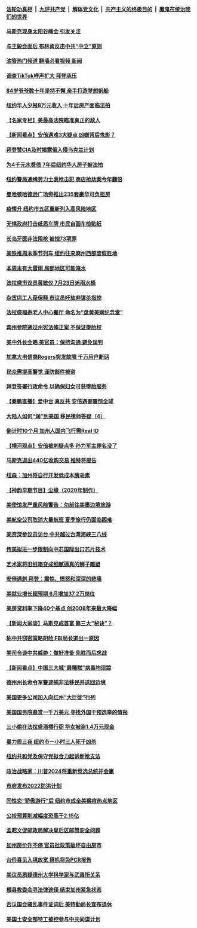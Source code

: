 ####  [法轮功真相](../../../../basic/blob/master/README.md?t=07100302) &nbsp;|&nbsp; [九评共产党](../../../../9ping.md/blob/master/README.md?t=07100302) &nbsp;|&nbsp; [解体党文化](../../../../jtdwh.md/blob/master/README.md?t=07100302)  &nbsp;|&nbsp; [共产主义的终极目的](../../../../gczydzjmd.md/blob/master/README.md?t=07100302) &nbsp;|&nbsp; [魔鬼在统治我们的世界](../../../../mgztzwmdsj.md/blob/master/README.md?t=07100302) 

#### [马斯克现身太阳谷峰会 引发关注](../pages/nsc412/n13777239.md?t=07100302) 

#### [与王毅会面后 布林肯反击中共“中立”原则](../pages/nsc412/n13777225.md?t=07100302) 

#### [油管热门频道 翻墙必看视频 新闻](http://45.76.130.85:81/youtube.html?07100302)

#### [调查TikTok呼声扩大 拜登承压](../pages/nsc412/n13777106.md?t=07100302) 

#### [84岁爷爷数十年坚持不懈 亲手打造梦想帆船](../pages/nsc412/n13776987.md?t=07100302) 

#### [纽约华人少报8万元收入 十年后房产面临法拍](../pages/nsc412/n13776905.md?t=07100302) 

#### [【名家专栏】美最高法院瞄准真正的敌人](../pages/nsc412/n13776470.md?t=07100302) 

#### [【新闻看点】安倍遇难3大疑点 凶嫌背后鬼影？](../pages/nsc412/n13776734.md?t=07100302) 

#### [拜登赞CIA及时揭露俄入侵乌克兰计划](../pages/nsc412/n13776924.md?t=07100302) 

#### [为4千元水费债 7年后纽约华人房子被法拍](../pages/nsc412/n13776895.md?t=07100302) 

#### [纽约警局通缉劳力士表枪击犯 商店抢劫案今年翻倍](../pages/nsc412/n13776901.md?t=07100302) 

#### [曼哈顿哈德逊广场旁推出235套豪华可负担房](../pages/nsc412/n13776915.md?t=07100302) 

#### [疫情升  纽约市五区重新列入高风险地区](../pages/nsc412/n13776881.md?t=07100302) 

#### [无惧政府打击纸质车牌 市民自画车检贴纸](../pages/nsc412/n13776893.md?t=07100302) 

#### [长岛牙医非法囤枪 被控73项罪](../pages/nsc412/n13776897.md?t=07100302) 

#### [美铁推周末季节列车 纽约往来麻州西部度假胜地](../pages/nsc412/n13776899.md?t=07100302) 

#### [本周末有大雷雨 局部地区可能淹水](../pages/nsc412/n13776919.md?t=07100302) 

#### [法拉盛市议员黄敏仪 7月23日派雨水桶](../pages/nsc412/n13776907.md?t=07100302) 

#### [杂货店工人获保释 市议员吁放弃谋杀指控](../pages/nsc412/n13776911.md?t=07100302) 

#### [法拉盛福寿老人中心餐厅 命名为“盘黄美娴纪念堂”](../pages/nsc412/n13776913.md?t=07100302) 

#### [宾州参院通过州宪法修正案 不保证堕胎权](../pages/nsc412/n13776786.md?t=07100302) 

#### [美中外长会晤 美官员：保持沟通 避免误判](../pages/nsc412/n13776804.md?t=07100302) 

#### [加拿大电信商Rogers突发故障 千万用户断网](../pages/nsc412/n13776759.md?t=07100302) 

#### [民众需提高警觉 谨防邮件被盗](../pages/nsc412/n13776791.md?t=07100302) 

#### [拜登签署行政命令 以确保妇女可获堕胎服务](../pages/nsc412/n13776727.md?t=07100302) 

#### [【秦鹏直播】爱中台 真反共 安倍遇害震惊全球](../pages/nsc412/n13776745.md?t=07100302) 

#### [大陆人如何“润”到美国 移民律师答疑（4）](../pages/nsc412/n13776763.md?t=07100302) 

#### [倒计时10个月 加州人国内飞行需Real ID](../pages/nsc412/n13776753.md?t=07100302) 

#### [【横河观点】安倍被刺疑点多 孙力军主罪名没了](../pages/nsc412/n13776739.md?t=07100302) 

#### [马斯克退出440亿收购交易 推特将提告](../pages/nsc412/n13776721.md?t=07100302) 

#### [纽森：加州将自行开发低成本胰岛素](../pages/nsc412/n13776738.md?t=07100302) 

#### [【神韵早期节目】尘缘（2020年制作）](../pages/nsc412/n13776701.md?t=07100302) 

#### [美使馆发严重风险警告：勿前往美墨边境旅游](../pages/nsc412/n13776731.md?t=07100302) 

#### [美航空公司取消大量航班 夏季旅行仍面临困难](../pages/nsc412/n13776653.md?t=07100302) 

#### [美资深参议员访台 中共越过台湾海峡三八线](../pages/nsc412/n13776415.md?t=07100302) 

#### [传美拟进一步限制向中芯国际出口芯片技术](../pages/nsc412/n13776630.md?t=07100302) 

#### [艺术家将旧纸箱变成细腻逼真的狮子雕塑](../pages/nsc412/n13776508.md?t=07100302) 

#### [安倍遇刺 拜登：震惊、愤怒和深深的悲痛](../pages/nsc412/n13776525.md?t=07100302) 

#### [美就业增长超预期 6月增加37.2万岗位](../pages/nsc412/n13776506.md?t=07100302) 

#### [美房贷利率下降40个基点 创2008年来最大降幅](../pages/nsc412/n13776241.md?t=07100302) 

#### [【新闻大家谈】马斯克成首富 靠三大“秘诀”？](../pages/nsc412/n13776114.md?t=07100302) 

#### [称中共窃密策略阴险 FBI局长道出一原因](../pages/nsc412/n13775989.md?t=07100302) 

#### [美司令谈中共威胁：做好准备 先胜而后求战](../pages/nsc412/n13776303.md?t=07100302) 

#### [【新闻看点】中国三大城“最糟糕”病毒均现踪](../pages/nsc412/n13775992.md?t=07100302) 

#### [德州州长命令军警逮捕非法移民并送回边境](../pages/nsc412/n13776103.md?t=07100302) 

#### [美国更多公司加入向红州“大迁徙”行列](../pages/nsc412/n13776060.md?t=07100302) 

#### [美国国务院悬赏一千万美元 寻找外国干预选举的情报](../pages/nsc412/n13776196.md?t=07100302) 

#### [三小偷在法拉盛酒楼行窃 华女被盗1.4万元现金](../pages/nsc412/n13776189.md?t=07100302) 

#### [暴力周三夜 纽约市一小时三人死于凶杀](../pages/nsc412/n13776145.md?t=07100302) 

#### [纽约共和党及保守党拟合力起诉新枪支法](../pages/nsc412/n13776165.md?t=07100302) 

#### [政治战略家：川普2024将重新竞选总统并会赢](../pages/nsc412/n13776180.md?t=07100302) 

#### [市府发布2022防洪计划](../pages/nsc412/n13776183.md?t=07100302) 

#### [同性恋“骄傲游行”后  纽约市成全美猴痘热点地区](../pages/nsc412/n13776186.md?t=07100302) 

#### [公校预算削减幅度恐高于2.15亿](../pages/nsc412/n13776187.md?t=07100302) 

#### [孟昭文促邮政局解决皇后区邮筒安全问题](../pages/nsc412/n13776194.md?t=07100302) 

#### [加州房价升不停 官员批政策破坏自由房市](../pages/nsc412/n13776097.md?t=07100302) 

#### [台侨喜见入境放宽 搭机将免PCR报告](../pages/nsc412/n13776086.md?t=07100302) 

#### [美议员质疑德州大学科学家与武毒所关系](../pages/nsc412/n13775988.md?t=07100302) 

#### [橙县教委会寻法律途径 结束加州紧急状态](../pages/nsc412/n13776067.md?t=07100302) 

#### [否认国会骚乱事件证词后 美特勤局长宣布退休](../pages/nsc412/n13775927.md?t=07100302) 

#### [美国土安全部特工被控参与中共间谍计划](../pages/nsc412/n13776011.md?t=07100302) 

<img src='http://gfw-breaker.win/goodnews/indexes/nsc412.md' width='0px' height='0px'/>
